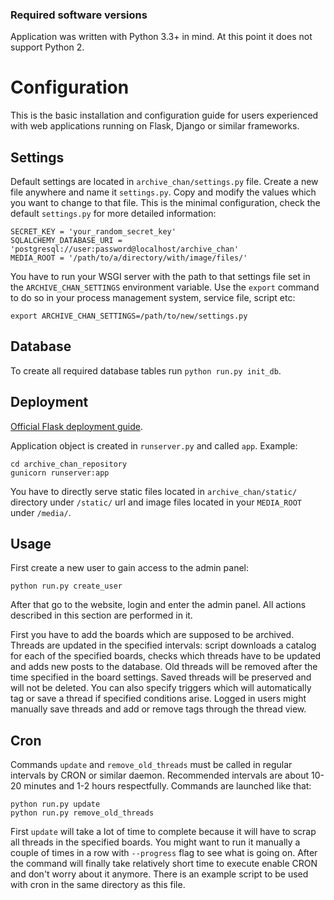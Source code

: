 ### Required software versions
Application was written with Python 3.3+ in mind. At this point it does not
support Python 2.


# Configuration
This is the basic installation and configuration guide for users experienced
with web applications running on Flask, Django or similar frameworks.


## Settings
Default settings are located in `archive_chan/settings.py` file. Create a new
file anywhere and name it `settings.py`. Copy and modify the values which you
want to change to that file. This is the minimal configuration, check the
default `settings.py` for more detailed information:

    SECRET_KEY = 'your_random_secret_key'
    SQLALCHEMY_DATABASE_URI = 'postgresql://user:password@localhost/archive_chan'
    MEDIA_ROOT = '/path/to/a/directory/with/image/files/'

You have to run your WSGI server with the path to that settings file set in the
`ARCHIVE_CHAN_SETTINGS` environment variable. Use the `export` command to do so
 in your process management system, service file, script etc:

    export ARCHIVE_CHAN_SETTINGS=/path/to/new/settings.py


## Database
To create all required database tables run `python run.py init_db`.


## Deployment
[Official Flask deployment guide](http://flask.pocoo.org/docs/0.10/deploying/).

Application object is created in `runserver.py` and called `app`. Example:

    cd archive_chan_repository
    gunicorn runserver:app

You have to directly serve static files located in `archive_chan/static/`
directory under `/static/` url and image files located in your `MEDIA_ROOT` under
`/media/`.


## Usage
First create a new user to gain access to the admin panel:

    python run.py create_user

After that go to the website, login and enter the admin panel. All actions
described in this section are performed in it.

First you have to add the boards which are supposed to be archived. Threads
are updated in the specified intervals: script downloads a catalog for each of
the specified boards, checks which threads have to be updated and adds new
posts to the database. Old threads will be removed after the time specified
in the board settings. Saved threads will be preserved and will not be deleted.
You can also specify triggers which will automatically tag or save a thread if
specified conditions arise. Logged in users might manually save threads and add
or remove tags through the thread view.


## Cron
Commands `update` and `remove_old_threads` must be called in regular intervals
by CRON or similar daemon. Recommended intervals are about 10-20 minutes and
1-2 hours respectfully. Commands are launched like that:

    python run.py update
    python run.py remove_old_threads

First `update` will take a lot of time to complete because it will
have to scrap all threads in the specified boards. You might want to run it
manually a couple of times in a row with `--progress` flag to see what is going
on. After the command will finally take relatively short time to execute enable
CRON and don't worry about it anymore. There is an example script to be used
with cron in the same directory as this file.
